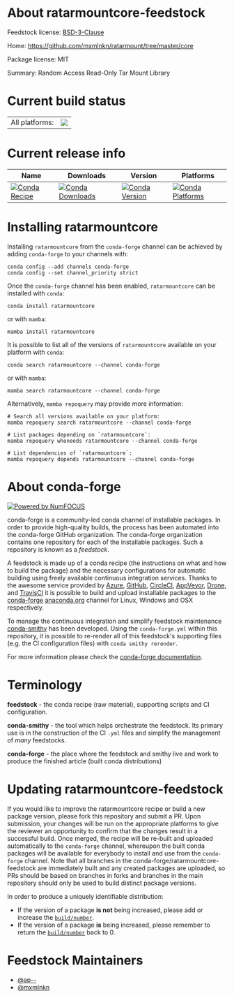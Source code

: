 About ratarmountcore-feedstock
==============================

Feedstock license: [BSD-3-Clause](https://github.com/conda-forge/ratarmountcore-feedstock/blob/main/LICENSE.txt)

Home: https://github.com/mxmlnkn/ratarmount/tree/master/core

Package license: MIT

Summary: Random Access Read-Only Tar Mount Library

Current build status
====================


<table><tr><td>All platforms:</td>
    <td>
      <a href="https://dev.azure.com/conda-forge/feedstock-builds/_build/latest?definitionId=18495&branchName=main">
        <img src="https://dev.azure.com/conda-forge/feedstock-builds/_apis/build/status/ratarmountcore-feedstock?branchName=main">
      </a>
    </td>
  </tr>
</table>

Current release info
====================

| Name | Downloads | Version | Platforms |
| --- | --- | --- | --- |
| [![Conda Recipe](https://img.shields.io/badge/recipe-ratarmountcore-green.svg)](https://anaconda.org/conda-forge/ratarmountcore) | [![Conda Downloads](https://img.shields.io/conda/dn/conda-forge/ratarmountcore.svg)](https://anaconda.org/conda-forge/ratarmountcore) | [![Conda Version](https://img.shields.io/conda/vn/conda-forge/ratarmountcore.svg)](https://anaconda.org/conda-forge/ratarmountcore) | [![Conda Platforms](https://img.shields.io/conda/pn/conda-forge/ratarmountcore.svg)](https://anaconda.org/conda-forge/ratarmountcore) |

Installing ratarmountcore
=========================

Installing `ratarmountcore` from the `conda-forge` channel can be achieved by adding `conda-forge` to your channels with:

```
conda config --add channels conda-forge
conda config --set channel_priority strict
```

Once the `conda-forge` channel has been enabled, `ratarmountcore` can be installed with `conda`:

```
conda install ratarmountcore
```

or with `mamba`:

```
mamba install ratarmountcore
```

It is possible to list all of the versions of `ratarmountcore` available on your platform with `conda`:

```
conda search ratarmountcore --channel conda-forge
```

or with `mamba`:

```
mamba search ratarmountcore --channel conda-forge
```

Alternatively, `mamba repoquery` may provide more information:

```
# Search all versions available on your platform:
mamba repoquery search ratarmountcore --channel conda-forge

# List packages depending on `ratarmountcore`:
mamba repoquery whoneeds ratarmountcore --channel conda-forge

# List dependencies of `ratarmountcore`:
mamba repoquery depends ratarmountcore --channel conda-forge
```


About conda-forge
=================

[![Powered by
NumFOCUS](https://img.shields.io/badge/powered%20by-NumFOCUS-orange.svg?style=flat&colorA=E1523D&colorB=007D8A)](https://numfocus.org)

conda-forge is a community-led conda channel of installable packages.
In order to provide high-quality builds, the process has been automated into the
conda-forge GitHub organization. The conda-forge organization contains one repository
for each of the installable packages. Such a repository is known as a *feedstock*.

A feedstock is made up of a conda recipe (the instructions on what and how to build
the package) and the necessary configurations for automatic building using freely
available continuous integration services. Thanks to the awesome service provided by
[Azure](https://azure.microsoft.com/en-us/services/devops/), [GitHub](https://github.com/),
[CircleCI](https://circleci.com/), [AppVeyor](https://www.appveyor.com/),
[Drone](https://cloud.drone.io/welcome), and [TravisCI](https://travis-ci.com/)
it is possible to build and upload installable packages to the
[conda-forge](https://anaconda.org/conda-forge) [anaconda.org](https://anaconda.org/)
channel for Linux, Windows and OSX respectively.

To manage the continuous integration and simplify feedstock maintenance
[conda-smithy](https://github.com/conda-forge/conda-smithy) has been developed.
Using the ``conda-forge.yml`` within this repository, it is possible to re-render all of
this feedstock's supporting files (e.g. the CI configuration files) with ``conda smithy rerender``.

For more information please check the [conda-forge documentation](https://conda-forge.org/docs/).

Terminology
===========

**feedstock** - the conda recipe (raw material), supporting scripts and CI configuration.

**conda-smithy** - the tool which helps orchestrate the feedstock.
                   Its primary use is in the construction of the CI ``.yml`` files
                   and simplify the management of *many* feedstocks.

**conda-forge** - the place where the feedstock and smithy live and work to
                  produce the finished article (built conda distributions)


Updating ratarmountcore-feedstock
=================================

If you would like to improve the ratarmountcore recipe or build a new
package version, please fork this repository and submit a PR. Upon submission,
your changes will be run on the appropriate platforms to give the reviewer an
opportunity to confirm that the changes result in a successful build. Once
merged, the recipe will be re-built and uploaded automatically to the
`conda-forge` channel, whereupon the built conda packages will be available for
everybody to install and use from the `conda-forge` channel.
Note that all branches in the conda-forge/ratarmountcore-feedstock are
immediately built and any created packages are uploaded, so PRs should be based
on branches in forks and branches in the main repository should only be used to
build distinct package versions.

In order to produce a uniquely identifiable distribution:
 * If the version of a package **is not** being increased, please add or increase
   the [``build/number``](https://docs.conda.io/projects/conda-build/en/latest/resources/define-metadata.html#build-number-and-string).
 * If the version of a package **is** being increased, please remember to return
   the [``build/number``](https://docs.conda.io/projects/conda-build/en/latest/resources/define-metadata.html#build-number-and-string)
   back to 0.

Feedstock Maintainers
=====================

* [@ap--](https://github.com/ap--/)
* [@mxmlnkn](https://github.com/mxmlnkn/)

